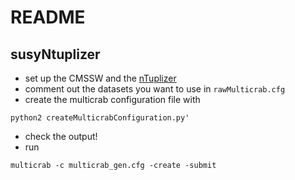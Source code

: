 # README
## susyNtuplizer

* set up the CMSSW and the [nTuplizer](https://github.com/CMSSUSYPhotons/SUSYPhotonAnalysis/tree/master/SusyNtuplizer)
* comment out the datasets you want to use in ```rawMulticrab.cfg```
* create the multicrab configuration file with
```
python2 createMulticrabConfiguration.py'
```
* check the output!
* run
```
multicrab -c multicrab_gen.cfg -create -submit
```
